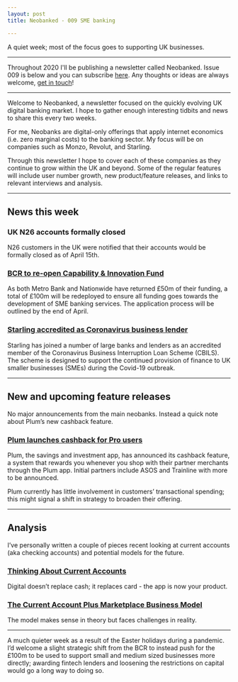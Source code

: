 ```yaml
---
layout: post
title: Neobanked - 009 SME banking 

---
```


A quiet week; most of the focus goes to supporting UK businesses.

---

Throughout 2020 I'll be publishing a newsletter called Neobanked. Issue 009 is below and you can subscribe [here](https://neobanked.substack.com). Any thoughts or ideas are always welcome, [get in touch](murdo.connochie@gmail.com)!

---

Welcome to Neobanked, a newsletter focused on the quickly evolving UK digital banking market. I hope to gather enough interesting tidbits and news to share this every two weeks.

For me, Neobanks are digital-only offerings that apply internet economics (i.e. zero marginal costs) to the banking sector. My focus will be on companies such as Monzo, Revolut, and Starling. 

Through this newsletter I hope to cover each of these companies as they continue to grow within the UK and beyond. Some of the regular features will include user number growth, new product/feature releases, and links to relevant interviews and analysis.

---

## News this week

### UK N26 accounts formally closed
N26 customers in the UK were notified that their accounts would be formally closed as of April 15th. 

### [BCR to re-open Capability & Innovation Fund](https://bcr-ltd.com/wp-content/uploads/2020/04/BCR-announcement-03-April-2020_FINAL.pdf)
As both Metro Bank and Nationwide have returned £50m of their funding, a total of £100m will be redeployed to ensure all funding goes towards the development of SME banking services. The application process will be outlined by the end of April.

### [Starling accredited as Coronavirus business lender](https://www.british-business-bank.co.uk/british-business-bank-announces-new-lenders-under-the-coronavirus-business-interruption-loan-scheme/)
Starling has joined a number of large banks and lenders as an accredited member of the Coronavirus Business Interruption Loan Scheme (CBILS). The scheme is designed to support the continued provision of finance to UK smaller businesses (SMEs) during the Covid-19 outbreak.

---

## New and upcoming feature releases

No major announcements from the main neobanks. Instead a quick note about Plum’s new cashback feature.

### [Plum launches cashback for Pro users](https://blog.withplum.com/plum-cashback/)
Plum, the savings and investment app, has announced its cashback feature, a system that rewards you whenever you shop with their partner merchants through the Plum app. Initial partners include ASOS and Trainline with more to be announced. 

Plum currently has little involvement in customers’ transactional spending; this might signal a shift in strategy to broaden their offering.

---

## Analysis

I’ve personally written a couple of pieces recent looking at current accounts (aka checking accounts) and potential models for the future.

### [Thinking About Current Accounts](https://www.murdo.xyz/current-account-thinking/)
Digital doesn’t replace cash; it replaces card - the app is now your product.

### [The Current Account Plus Marketplace Business Model](https://www.murdo.xyz/pca-marketplace-model/)
The model makes sense in theory but faces challenges in reality.

---

A much quieter week as a result of the Easter holidays during a pandemic. I’d welcome a slight strategic shift from the BCR to instead push for the £100m to be used to support small and medium sized businesses more directly; awarding fintech lenders and loosening the restrictions on capital would go a long way to doing so.